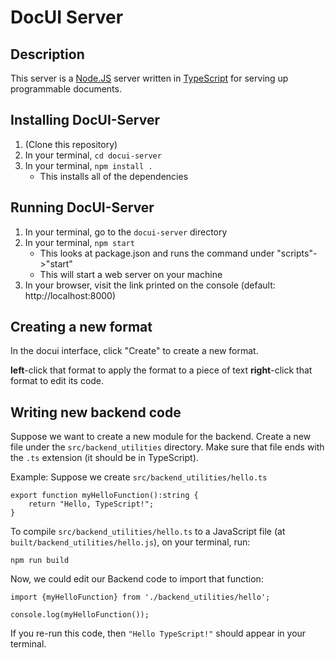 # DocUI Server

## Description
This server is a [Node.JS](https://node.js.org/) server written in [TypeScript](https://www.typescriptlang.org/) for serving up programmable documents.

## Installing DocUI-Server
1. (Clone this repository)
2. In your terminal, `cd docui-server`
3. In your terminal, `npm install .`
    - This installs all of the dependencies

## Running DocUI-Server
1. In your terminal, go to the `docui-server` directory
2. In your terminal, `npm start`
    - This looks at package.json and runs the command under "scripts"->"start"
    - This will start a web server on your machine
3. In your browser, visit the link printed on the console (default: http://localhost:8000)

## Creating a new format
In the docui interface, click "Create" to create a new format.

**left**-click that format to apply the format to a piece of text
**right**-click that format to edit its code.

## Writing new backend code
Suppose we want to create a new module for the backend. Create a new file under the `src/backend_utilities` directory. Make sure that file ends with the `.ts` extension (it should be in TypeScript).

Example: Suppose we create `src/backend_utilities/hello.ts`
```
export function myHelloFunction():string {
    return "Hello, TypeScript!";
}
```


To compile `src/backend_utilities/hello.ts` to a JavaScript file (at `built/backend_utilities/hello.js`), on your terminal, run:

```
npm run build
```

Now, we could edit our Backend code to import that function:
```
import {myHelloFunction} from './backend_utilities/hello';

console.log(myHelloFunction());
```

If you re-run this code, then `"Hello TypeScript!"` should appear in your terminal. 